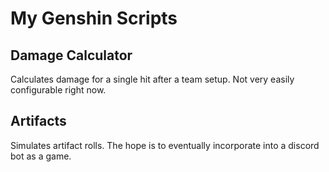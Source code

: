# My Genshin Scripts
## Damage Calculator
Calculates damage for a single hit after a team setup.
Not very easily configurable right now.
## Artifacts
Simulates artifact rolls. The hope is to eventually incorporate into a discord bot as a game.

